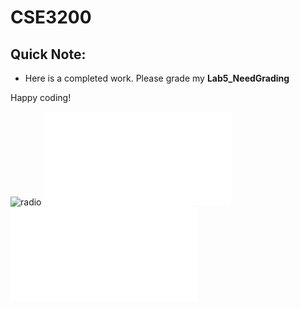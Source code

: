 # CSE3200 

## Quick Note: 
- Here is a completed work. Please grade my **Lab5_NeedGrading**

Happy coding!

![radio](radioApp.png)
![userflow](User-Flow.pdf)
![app](App_Architecture.pdf)



